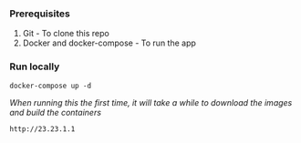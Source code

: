 ### Prerequisites

1. Git - To clone this repo
2. Docker and docker-compose - To run the app


### Run locally

```
docker-compose up -d
```
_When running this the first time, it will take a while to download the images and build the containers_



```
http://23.23.1.1
```
